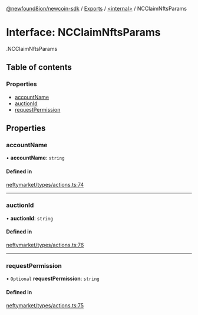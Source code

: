 [@newfound8ion/newcoin-sdk](../README.md) / [Exports](../modules.md) / [<internal\>](../modules/internal_.md) / NCClaimNftsParams

# Interface: NCClaimNftsParams

[<internal>](../modules/internal_.md).NCClaimNftsParams

## Table of contents

### Properties

- [accountName](internal_.NCClaimNftsParams.md#accountname)
- [auctionId](internal_.NCClaimNftsParams.md#auctionid)
- [requestPermission](internal_.NCClaimNftsParams.md#requestpermission)

## Properties

### accountName

• **accountName**: `string`

#### Defined in

[neftymarket/types/actions.ts:74](https://github.com/Newcoin-Foundation/newcoin-sdk/blob/0336391/src/neftymarket/types/actions.ts#L74)

___

### auctionId

• **auctionId**: `string`

#### Defined in

[neftymarket/types/actions.ts:76](https://github.com/Newcoin-Foundation/newcoin-sdk/blob/0336391/src/neftymarket/types/actions.ts#L76)

___

### requestPermission

• `Optional` **requestPermission**: `string`

#### Defined in

[neftymarket/types/actions.ts:75](https://github.com/Newcoin-Foundation/newcoin-sdk/blob/0336391/src/neftymarket/types/actions.ts#L75)
